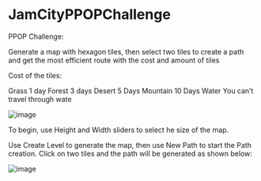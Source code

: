 # JamCityPPOPChallenge
 
PPOP Challenge:

Generate a map with hexagon tiles, then select two tiles to create a path and get the most efficient route with the cost and amount of tiles

Cost of the tiles:

Grass    1 day
Forest   3 days
Desert   5 Days
Mountain 10 Days
Water    You can’t travel through wate

![image](https://user-images.githubusercontent.com/82424347/154882672-6d688d43-bc4d-4294-93d0-c422e1a9859f.png)

To begin, use Height and Width sliders to select he size of the map.

Use Create Level to generate the map, then use New Path to start the Path creation. Click on two tiles and the path will be generated as shown below:

![image](https://user-images.githubusercontent.com/82424347/154883256-35116c3d-157a-408c-9112-e6f364ad0397.png)



